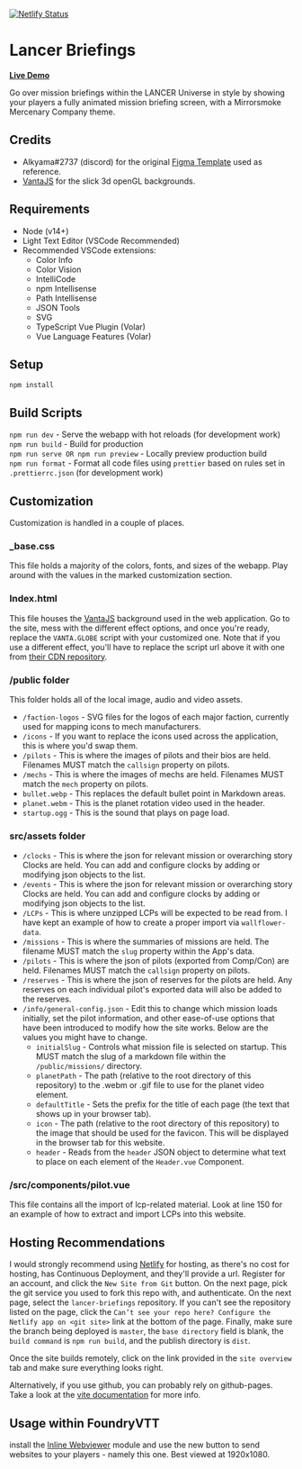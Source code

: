 [![Netlify Status](https://api.netlify.com/api/v1/badges/55d0e9f5-8e0d-422e-a3d0-38a79ecf2413/deploy-status)](https://app.netlify.com/sites/lancer-briefings/deploys)

# Lancer Briefings

**[Live Demo](https://ars-morendi.kuenaimaku.com/)**

Go over mission briefings within the LANCER Universe in style by showing your players a fully animated mission briefing screen, with a Mirrorsmoke Mercenary Company theme.

## Credits

- Alkyama#2737 (discord) for the original [Figma Template](figma.com/community/file/983540597915480981) used as reference.
- [VantaJS](https://www.vantajs.com/) for the slick 3d openGL backgrounds.

## Requirements

- Node (v14+)
- Light Text Editor (VSCode Recommended)
- Recommended VSCode extensions:
  - Color Info
  - Color Vision
  - IntelliCode
  - npm Intellisense
  - Path Intellisense
  - JSON Tools
  - SVG
  - TypeScript Vue Plugin (Volar)
  - Vue Language Features (Volar)

## Setup

`npm install`

## Build Scripts

`npm run dev` - Serve the webapp with hot reloads (for development work)  
`npm run build` - Build for production  
`npm run serve OR npm run preview` - Locally preview production build  
`npm run format` - Format all code files using `prettier` based on rules set in `.prettierrc.json` (for development work)  

## Customization

Customization is handled in a couple of places.

### _base.css

This file holds a majority of the colors, fonts, and sizes of the webapp. Play around with the values in the marked customization section.

### Index.html

This file houses the [VantaJS](https://www.vantajs.com/) background used in the web application. Go to the site, mess with the different effect options, and once you're ready, replace the `VANTA.GLOBE` script with your customized one. Note that if you use a different effect, you'll have to replace the script url above it with one from [their CDN repository](https://cdn.jsdelivr.net/npm/vanta@latest/dist/).

### /public folder

This folder holds all of the local image, audio and video assets.

- `/faction-logos` - SVG files for the logos of each major faction, currently used for mapping icons to mech manufacturers.
- `/icons` - If you want to replace the icons used across the application, this is where you'd swap them.
- `/pilots` - This is where the images of pilots and their bios are held. Filenames MUST match the `callsign` property on pilots.
- `/mechs` - This is where the images of mechs are held. Filenames MUST match the `mech` property on pilots.
- `bullet.webp` - This replaces the default bullet point in Markdown areas.
- `planet.webm` - This is the planet rotation video used in the header.
- `startup.ogg` - This is the sound that plays on page load.

### src/assets folder
- `/clocks` - This is where the json for relevant mission or overarching story Clocks are held. You can add and configure clocks by adding or modifying json objects to the list.
- `/events` - This is where the json for relevant mission or overarching story Clocks are held. You can add and configure clocks by adding or modifying json objects to the list.
- `/LCPs` - This is where unzipped LCPs will be expected to be read from. I have kept an example of how to create a proper import via `wallflower-data`.
- `/missions` - This is where the summaries of missions are held. The filename MUST match the `slug` property within the App's data.
- `/pilots` - This is where the json of pilots (exported from Comp/Con) are held. Filenames MUST match the `callsign` property on pilots.
- `/reserves` - This is where the json of reserves for the pilots are held. Any reserves on each individual pilot's exported data will also be added to the reserves.
- `/info/general-config.json` - Edit this to change which mission loads initially, set the pilot information, and other ease-of-use options that have been introduced to modify how the site works. Below are the values you might have to change.
  - `initialSlug` - Controls what mission file is selected on startup. This MUST match the slug of a markdown file within the `/public/missions/` directory.
  - `planetPath` - The path (relative to the root directory of this repository) to the .webm or .gif file to use for the planet video element.
  - `defaultTitle` - Sets the prefix for the title of each page (the text that shows up in your browser tab).
  - `icon` - The path (relative to the root directory of this repository) to the image that should be used for the favicon. This will be displayed in the browser tab for this website.
  - `header` - Reads from the `header` JSON object to determine what text to place on each element of the `Header.vue` Component.

### /src/components/pilot.vue

This file contains all the import of lcp-related material. Look at line 150 for an example of how to extract and import LCPs into this website.


## Hosting Recommendations

I would strongly recommend using [Netlify](https://www.netlify.com/) for hosting, as there's no cost for hosting, has Continuous Deployment, and they'll provide a url. Register for an account, and click the `New Site from Git` button.
On the next page, pick the git service you used to fork this repo with, and authenticate. On the next page, select the `lancer-briefings` repository. If you can't see the repository listed on the page, click the `Can’t see your repo here? Configure the Netlify app on <git site>` link at the bottom of the page.
Finally, make sure the branch being deployed is `master`, the `base directory` field is blank, the `build command` is `npm run build`, and the publish directory is `dist`.

Once the site builds remotely, click on the link provided in the `site overview` tab and make sure everything looks right.

Alternatively, if you use github, you can probably rely on github-pages. Take a look at the [vite documentation](https://vitejs.dev/guide/static-deploy.html#github-pages) for more info.

## Usage within FoundryVTT

install the [Inline Webviewer](https://foundryvtt.com/packages/inlinewebviewer) module and use the new button to send websites to your players - namely this one. Best viewed at 1920x1080.
